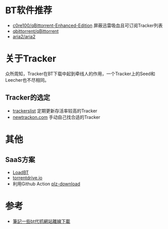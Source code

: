 # BT软件推荐
- [c0re100/qBittorrent-Enhanced-Edition](https://github.com/c0re100/qBittorrent-Enhanced-Edition) 屏蔽迅雷吸血且可订阅Tracker列表
- [qbittorrent/qBittorrent](https://github.com/qbittorrent/qBittorrent)
- [aria2/aria2](https://github.com/aria2/aria2)

# 关于Tracker
众所周知，Tracker在BT下载中起到牵线人的作用，一个Tracker上的Seed和Leecher也不尽相同。
## Tracker的选定
- [trackerslist](https://github.com/ngosang/trackerslist) 定期更新存活率较高的Tracker
- [newtrackon.com](https://newtrackon.com/) 手动自己找合适的Tracker

# 其他
## SaaS方案
- [LoadBT](https://www.loadbt.com/)
- [torrentdrive.io](https://torrentdrive.io/app#files)
- 利用Github Action [plz-download](https://github.com/ame-yu/plz-download)

# 参考
- [筆記一些bt代抓網站離線下載](https://typecurry.com/4735-%E7%AD%86%E8%A8%98%E4%B8%80%E4%BA%9Bbt%E4%BB%A3%E6%8A%93%E7%B6%B2%E7%AB%99%E9%9B%A2%E7%B7%9A%E4%B8%8B%E8%BC%89/)